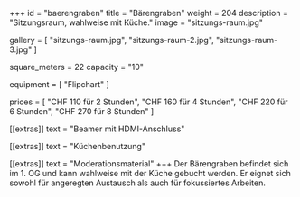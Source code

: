 +++
id = "baerengraben"
title = "Bärengraben"
weight = 204
description = "Sitzungsraum, wahlweise mit Küche."
image = "sitzungs-raum.jpg"

gallery = [
  "sitzungs-raum.jpg",
  "sitzungs-raum-2.jpg",
  "sitzungs-raum-3.jpg"
]

square_meters = 22
capacity = "10"

equipment = [
  "Flipchart"
]

prices = [
  "CHF 110 für 2 Stunden",
  "CHF 160 für 4 Stunden",
  "CHF 220 für 6 Stunden",
  "CHF 270 für 8 Stunden"
]

[[extras]]
text = "Beamer mit HDMI-Anschluss"

[[extras]]
text = "Küchenbenutzung"

[[extras]]
text = "Moderationsmaterial"
+++
Der Bärengraben befindet sich im 1. OG und kann wahlweise mit der Küche gebucht werden. 
Er eignet sich sowohl für angeregten Austausch als auch für fokussiertes Arbeiten.
